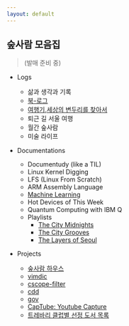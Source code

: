 ```yaml
---
layout: default
---
```


## 숲사람 모음집
> (발매 준비 중)
  
* Logs

	- 삶과 생각과 기록
	- [북-로그](http://instagram.com/soopsaram)
	- [여행기,세상의 변두리를 찾아서](http://soopsaram.com/travel/)
	- 퇴근 길 서울 여행
	- 월간 숲사람
	- 미술 라이프
  
* Documentations

	- Documentudy (like a TIL)
	- Linux Kernel Digging 
	- LFS (Linux From Scratch)
	- ARM Assembly Language
	- [Machine Learning](http://soopsaram.com/ml/)
	- Hot Devices of This Week
	- Quantum Computing with IBM Q
	- Playlists
		- [The City Midnights](https://music.apple.com/kr/playlist/the-city-midnights/pl.u-06oxDGgt9Drg8B)
		- [The City Grooves](https://music.apple.com/kr/playlist/the-city-grooves/pl.u-XkD00v0uNj1Pl3)
		- [The Layers of Seoul](https://music.apple.com/kr/playlist/the-layers-of-seoul/pl.u-r2yB1W4TqNMX4L)

* Projects

	- [숲사람 하우스](https://www.airbnb.co.kr/rooms/17832761)
	- [vimdic](https://github.com/vimdic/vimdic)
	- [cscope-filter](https://github.com/scriptworld/cscope-filter)
	- [cdd](https://github.com/scriptworld/cdd)
	- [gov](https://github.com/scriptworld/gov)
	- [CapTube: Youtube Capture](https://github.com/jihuun/youtube_capture)
	- [트레바리 클럽별 선정 도서 목록](https://github.com/jihuun/web_crawlers/blob/master/trevari/trevari_book_list.md)
